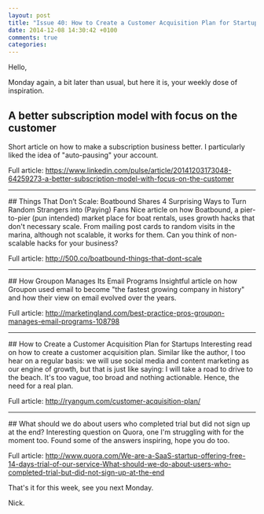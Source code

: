 ```yaml
---
layout: post
title: "Issue 40: How to Create a Customer Acquisition Plan for Startups and more inspiration"
date: 2014-12-08 14:30:42 +0100
comments: true
categories: 
---
```

Hello,

Monday again, a bit later than usual, but here it is, your weekly dose of inspiration.

## A better subscription model with focus on the customer
Short article on how to make a subscription business better. I particularly liked the idea of "auto-pausing" your account.

Full article: https://www.linkedin.com/pulse/article/20141203173048-64259273-a-better-subscription-model-with-focus-on-the-customer
<hr>
## Things That Don’t Scale: Boatbound Shares 4 Surprising Ways to Turn Random Strangers into (Paying) Fans
Nice article on how Boatbound, a pier-to-pier (pun intended) market place for boat rentals, uses growth hacks that don't necessary scale. From mailing post cards to random visits in the marina, although not scalable, it works for them. Can you think of non-scalable hacks for your business?

Full article: http://500.co/boatbound-things-that-dont-scale
<hr>
## How Groupon Manages Its Email Programs
Insightful article on how Groupon used email to become "the fastest growing company in history" and how their view on email evolved over the years.

Full article: http://marketingland.com/best-practice-pros-groupon-manages-email-programs-108798
<hr>
## How to Create a Customer Acquisition Plan for Startups
Interesting read on how to create a customer acquisition plan. Similar like the author, I too hear on a regular basis: we will use social media and content marketing as our engine of growth, but that is just like saying: I will take a road to drive to the beach. It's too vague, too broad and nothing actionable. Hence, the need for a real plan.

Full article: http://ryangum.com/customer-acquisition-plan/
<hr>
## What should we do about users who completed trial but did not sign up at the end?
Interesting question on Quora, one I'm struggling with for the moment too. Found some of the answers inspiring, hope you do too.

Full article: http://www.quora.com/We-are-a-SaaS-startup-offering-free-14-days-trial-of-our-service-What-should-we-do-about-users-who-completed-trial-but-did-not-sign-up-at-the-end

That's it for this week, see you next Monday.

Nick.
